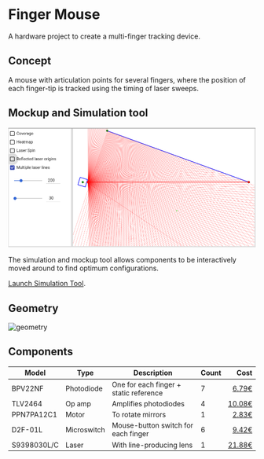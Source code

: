 # Finger Mouse

A hardware project to create a multi-finger tracking device.

## Concept

A mouse with articulation points for several fingers, where the position of each finger-tip is tracked using the timing of laser sweeps.

## Mockup and Simulation tool

[![Simulation Tool](sim_tool_screenshot.png)](https://joshua-shone.github.io/finger-mouse)

The simulation and mockup tool allows components to be interactively moved around to find optimum configurations.

[Launch Simulation Tool](https://joshua-shone.github.io/finger-mouse).

## Geometry

![geometry](https://joshua-shone.github.io/finger-mouse/geometry.svg)

## Components

| Model | Type | Description | Count | Cost |
| --- | --- | --- | --- | ---: |
| BPV22NF | Photodiode | One for each finger + static reference | 7 | [6.79€](https://www.digikey.de/product-detail/de/vishay-semiconductor-opto-division/BPV22NF/751-1007-ND/1681141) |
| TLV2464 | Op amp | Amplifies photodiodes | 4 | [10.08€](https://www.digikey.de/product-detail/de/texas-instruments/TLV2464IPWR/296-7575-1-ND/374375) |
| PPN7PA12C1 | Motor | To rotate mirrors | 1 | [2.83€](https://www.digikey.de/product-detail/en/nmb-technologies-corporation/PPN7PA12C1/P14355-ND/2417079) |
| D2F-01L | Microswitch | Mouse-button switch for each finger | 6 | [9.42€](https://www.digikey.de/product-detail/de/omron-electronics-inc-emc-div/D2F-01L/SW154-ND/83264) |
| S9398030L/C | Laser | With line-producing lens | 1 | [21.88€](http://www.egismos.com/de/IR-laser-module-980nm-D9mm/980nm-30mW-High-End-Laser-Line-Generator-D9mm) |
